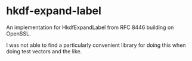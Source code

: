 # hkdf-expand-label
An implementation for HkdfExpandLabel from RFC 8446 building on OpenSSL.

I was not able to find a particularly convenient library for doing this when doing test vectors and the like.
